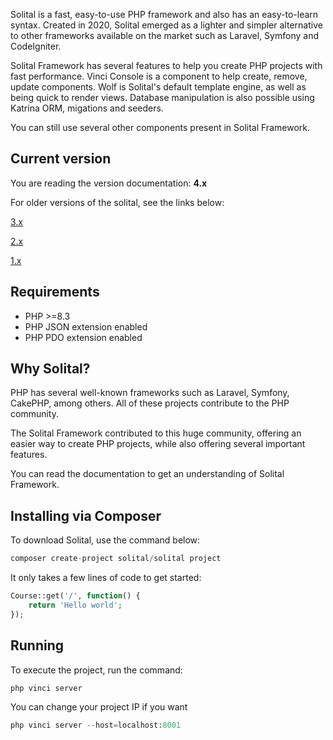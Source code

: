 Solital is a fast, easy-to-use PHP framework and also has an easy-to-learn syntax. Created in 2020, Solital emerged as a lighter and simpler alternative to other frameworks available on the market such as Laravel, Symfony and CodeIgniter.

Solital Framework has several features to help you create PHP projects with fast performance. Vinci Console is a component to help create, remove, update components. Wolf is Solital's default template engine, as well as being quick to render views. Database manipulation is also possible using Katrina ORM, migations and seeders.

You can still use several other components present in Solital Framework.
        
## Current version

You are reading the version documentation: **4.x**

For older versions of the solital, see the links below:
<p><a class="btn btn-outline-primary" target="_blank" href="https://solital.github.io/site/docs/3.x/">3.x</a></p>
<p><a class="btn btn-outline-primary" target="_blank" href="https://solital.github.io/site/docs/2.x/">2.x</a></p>
<p><a class="btn btn-outline-primary" target="_blank" href="https://solital.github.io/docs-v1/">1.x</a></p>

## Requirements

- PHP >=8.3
- PHP JSON extension enabled
- PHP PDO extension enabled

## Why Solital?

PHP has several well-known frameworks such as Laravel, Symfony, CakePHP, among others. All of these projects contribute to the PHP community.

The Solital Framework contributed to this huge community, offering an easier way to create PHP projects, while also offering several important features.

You can read the documentation to get an understanding of Solital Framework.

## Installing via Composer 

To download Solital, use the command below:


```php
composer create-project solital/solital project
```
        
It only takes a few lines of code to get started:

```php
Course::get('/', function() {
    return 'Hello world';
});
```
        
## Running
To execute the project, run the command:

```php
php vinci server
```

You can change your project IP if you want

```php
php vinci server --host=localhost:8001
```